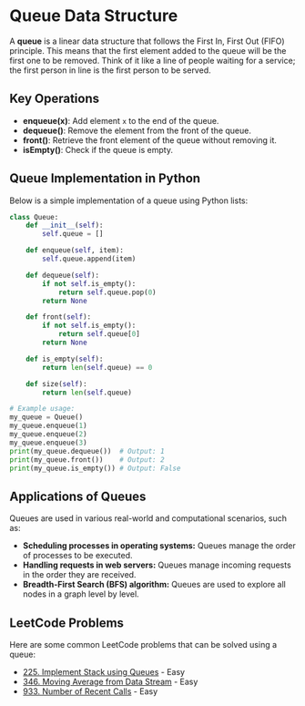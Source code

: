 # Queue Data Structure

A **queue** is a linear data structure that follows the First In, First Out (FIFO) principle. This means that the first element added to the queue will be the first one to be removed. Think of it like a line of people waiting for a service; the first person in line is the first person to be served.

## Key Operations

- **enqueue(x)**: Add element `x` to the end of the queue.
- **dequeue()**: Remove the element from the front of the queue.
- **front()**: Retrieve the front element of the queue without removing it.
- **isEmpty()**: Check if the queue is empty.

## Queue Implementation in Python

Below is a simple implementation of a queue using Python lists:

```python
class Queue:
    def __init__(self):
        self.queue = []

    def enqueue(self, item):
        self.queue.append(item)

    def dequeue(self):
        if not self.is_empty():
            return self.queue.pop(0)
        return None

    def front(self):
        if not self.is_empty():
            return self.queue[0]
        return None

    def is_empty(self):
        return len(self.queue) == 0

    def size(self):
        return len(self.queue)

# Example usage:
my_queue = Queue()
my_queue.enqueue(1)
my_queue.enqueue(2)
my_queue.enqueue(3)
print(my_queue.dequeue())  # Output: 1
print(my_queue.front())    # Output: 2
print(my_queue.is_empty()) # Output: False
```

## Applications of Queues

Queues are used in various real-world and computational scenarios, such as:

- **Scheduling processes in operating systems:** Queues manage the order of processes to be executed.
- **Handling requests in web servers:** Queues manage incoming requests in the order they are received.
- **Breadth-First Search (BFS) algorithm:** Queues are used to explore all nodes in a graph level by level.

## LeetCode Problems

Here are some common LeetCode problems that can be solved using a queue:

- [225. Implement Stack using Queues](../Leetcode/DataStructure/Queue/implement_stack_using_queues_225.py) - Easy
- [346. Moving Average from Data Stream](../Leetcode/DataStructure/Queue/moving_average_from_data_stream_346.py) - Easy
- [933. Number of Recent Calls](../Leetcode/DataStructure/Queue/number_of_recent_calls_933.py) - Easy
